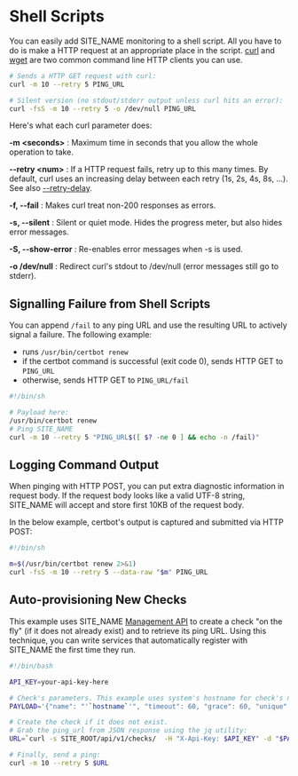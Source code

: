 # Shell Scripts

You can easily add SITE_NAME monitoring to a shell script. All you
have to do is make a HTTP request at an appropriate place in the script.
[curl](https://curl.haxx.se/docs/manpage.html) and
[wget](https://www.gnu.org/software/wget/manual/wget.html)
are two common command line HTTP clients you can use.

```bash
# Sends a HTTP GET request with curl:
curl -m 10 --retry 5 PING_URL

# Silent version (no stdout/stderr output unless curl hits an error):
curl -fsS -m 10 --retry 5 -o /dev/null PING_URL

```

Here's what each curl parameter does:

**-m &lt;seconds&gt;**
:   Maximum time in seconds that you allow the whole operation to take.

**--retry &lt;num&gt;**
:   If a HTTP request fails, retry up to this many times. By default, curl
    uses an increasing delay between each retry (1s, 2s, 4s, 8s, ...).
    See also [--retry-delay](https://curl.haxx.se/docs/manpage.html#--retry-delay).

**-f, --fail**
:   Makes curl treat non-200 responses as errors.

**-s, --silent**
:   Silent or quiet mode. Hides the progress meter, but also
    hides error messages.

**-S, --show-error**
:   Re-enables error messages when -s is used.

**-o /dev/null**
:   Redirect curl's stdout to /dev/null (error messages still go to stderr).

## Signalling Failure from Shell Scripts

You can append `/fail` to any ping URL and  use the resulting URL to actively
signal a failure. The following example:

* runs `/usr/bin/certbot renew`
* if the certbot command is successful (exit code 0), sends HTTP GET to `PING_URL`
* otherwise, sends HTTP GET to `PING_URL/fail`

```bash
#!/bin/sh

# Payload here:
/usr/bin/certbot renew
# Ping SITE_NAME
curl -m 10 --retry 5 "PING_URL$([ $? -ne 0 ] && echo -n /fail)"
```

## Logging Command Output

When pinging with HTTP POST, you can put extra diagnostic information in request
body. If the request body looks like a valid UTF-8 string, SITE_NAME
will accept and store first 10KB of the request body.

In the below example, certbot's output is captured and submitted via HTTP POST:

```bash
#!/bin/sh

m=$(/usr/bin/certbot renew 2>&1)
curl -fsS -m 10 --retry 5 --data-raw "$m" PING_URL
```

## Auto-provisioning New Checks

This example uses SITE_NAME [Management API](../api/) to create a check "on the fly"
(if it does not already exist) and to retrieve its ping URL.
Using this technique, you can write services that automatically
register with SITE_NAME the first time they run.


```bash
#!/bin/bash

API_KEY=your-api-key-here

# Check's parameters. This example uses system's hostname for check's name.
PAYLOAD='{"name": "'`hostname`'", "timeout": 60, "grace": 60, "unique": ["name"]}'

# Create the check if it does not exist.
# Grab the ping_url from JSON response using the jq utility:
URL=`curl -s SITE_ROOT/api/v1/checks/  -H "X-Api-Key: $API_KEY" -d "$PAYLOAD"  | jq -r .ping_url`

# Finally, send a ping:
curl -m 10 --retry 5 $URL
```
